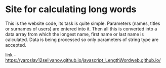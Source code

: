 # Site for calculating long words
This is the website code, its task is quite simple. Parameters (names, titles or surnames of users) are entered into it. Then all this is converted into a data array from which the longest name, first name or last name is calculated. Data is being processed so only parameters of string type are accepted.

link - https://yaroslav12selivanov.github.io/javascript_LengthWordweb.github.io/
